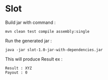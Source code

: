 # Slot

Build jar with command :
```$xslt
mvn clean test compile assembly:single
```

Run the generated jar : 
```$xslt
java -jar slot-1.0-jar-with-dependencies.jar
```

This will produce Result ex : 
```$xslt
Result : XYZ
Payout : 0
```